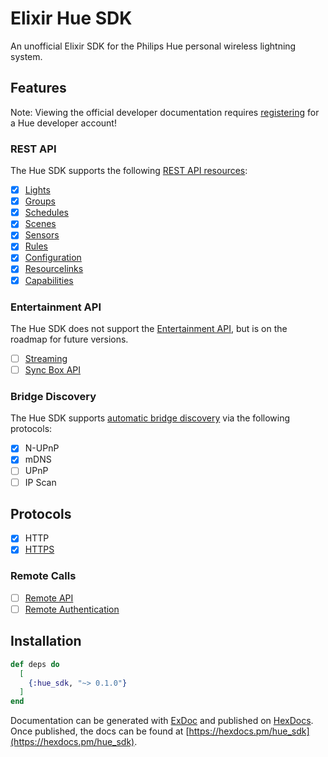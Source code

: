 # Elixir Hue SDK

<!-- MDOC !-->

An unofficial Elixir SDK for the Philips Hue personal wireless lightning system.

## Features

Note: Viewing the official developer documentation requires [registering](https://developers.meethue.com/login/) for a Hue developer account!

### REST API

The Hue SDK supports the following [REST API resources](https://developers.meethue.com/develop/hue-api/):

* [x] [Lights](https://developers.meethue.com/develop/hue-api/lights-api/)
* [x] [Groups](https://developers.meethue.com/develop/hue-api/groupds-api/)
* [x] [Schedules](https://developers.meethue.com/develop/hue-api/3-schedules-api/)
* [x] [Scenes](https://developers.meethue.com/develop/hue-api/4-scenes/)
* [x] [Sensors](https://developers.meethue.com/develop/hue-api/5-sensors-api/)
* [x] [Rules](https://developers.meethue.com/develop/hue-api/6-rules-api/)
* [x] [Configuration](https://developers.meethue.com/develop/hue-api/7-configuration-api/)
* [x] [Resourcelinks](https://developers.meethue.com/develop/hue-api/9-resourcelinks-api/)
* [x] [Capabilities](https://developers.meethue.com/develop/hue-api/10-capabilities-api/)

### Entertainment API

The Hue SDK does not support the [Entertainment API](https://developers.meethue.com/develop/hue-entertainment/), but is on the roadmap for future versions.

* [ ] [Streaming](https://developers.meethue.com/develop/hue-entertainment/philips-hue-entertainment-api/)
* [ ] [Sync Box API](https://developers.meethue.com/develop/hue-entertainment/hue-hdmi-sync-box-api/)

### Bridge Discovery

The Hue SDK supports [automatic bridge discovery](https://developers.meethue.com/develop/application-design-guidance/hue-bridge-discovery/) via the following protocols:

* [x] N-UPnP
* [x] mDNS
* [ ] UPnP
* [ ] IP Scan

## Protocols

* [x] HTTP
* [x] [HTTPS](https://developers.meethue.com/developing-hue-apps-via-https/)

### Remote Calls

* [ ] [Remote API](https://developers.meethue.com/develop/hue-api/remote-api-quick-start-guide/)
* [ ] [Remote Authentication](https://developers.meethue.com/develop/hue-api/remote-authentication/)

<!-- MDOC !-->

## Installation

```elixir
def deps do
  [
    {:hue_sdk, "~> 0.1.0"}
  ]
end
```

Documentation can be generated with [ExDoc](https://github.com/elixir-lang/ex_doc)
and published on [HexDocs](https://hexdocs.pm). Once published, the docs can
be found at [https://hexdocs.pm/hue_sdk](https://hexdocs.pm/hue_sdk).
